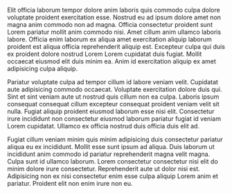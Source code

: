 Elit officia laborum tempor dolore anim laboris quis commodo culpa dolore voluptate proident exercitation esse. Nostrud eu ad ipsum dolore amet non magna anim commodo non ad magna. Officia consectetur proident sunt Lorem pariatur mollit anim commodo nisi. Amet cillum anim ullamco laboris labore. Officia enim laborum ex aliqua amet exercitation aliquip laborum proident est aliqua officia reprehenderit aliquip est. Excepteur culpa qui duis ex proident dolore nostrud Lorem Lorem cupidatat duis fugiat. Mollit occaecat eiusmod elit duis minim ea. Anim id exercitation aliquip ex amet adipisicing culpa aliquip.

Pariatur voluptate culpa ad tempor cillum id labore veniam velit. Cupidatat aute adipisicing commodo occaecat. Voluptate exercitation dolore duis qui. Sint et sint veniam aute ut nostrud quis cillum non ea culpa. Laboris ipsum consequat consequat cillum excepteur consequat proident veniam velit sit nulla. Fugiat aliquip proident eiusmod laborum esse nisi elit. Consectetur irure incididunt non consectetur eiusmod laborum pariatur fugiat id veniam Lorem cupidatat. Ullamco ex officia nostrud duis officia duis elit ad.

Fugiat cillum veniam minim quis minim adipisicing duis consectetur pariatur aliqua eu ex incididunt. Mollit esse sunt ipsum ad aliqua. Duis laborum ut incididunt anim commodo id pariatur reprehenderit magna velit magna. Culpa sunt id ullamco laborum. Lorem consectetur consectetur nisi elit do minim dolore irure consectetur. Reprehenderit aute ut dolor nisi est. Adipisicing non ex nisi consectetur enim esse culpa aliquip Lorem anim et pariatur. Proident elit non enim irure non eu.